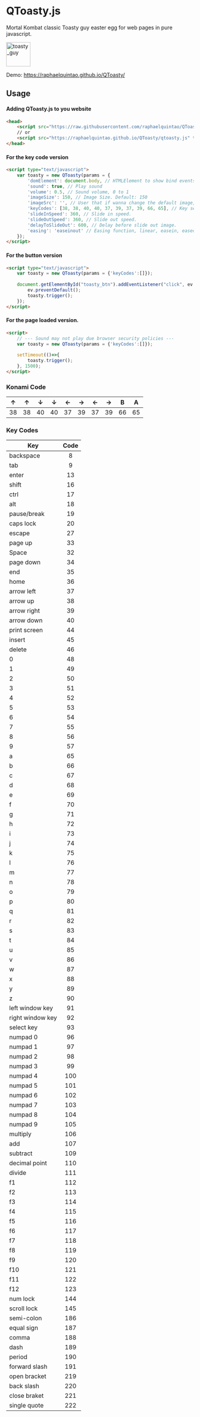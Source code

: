 QToasty.js
==========

Mortal Kombat classic Toasty guy easter egg for web pages in pure javascript.

<img src="https://quintao.ninja/QToasty/dan.png" alt="toasty_guy" width="65"/>

Demo: https://raphaelquintao.github.io/QToasty/


## Usage

#### Adding QToasty.js to you website

```html
<head>
    <script src="https://raw.githubusercontent.com/raphaelquintao/QToasty/master/qtoasty.js" type="text/javascript"></script>
    // or
    <script src="https://raphaelquintao.github.io/QToasty/qtoasty.js" type="text/javascript"></script>
</head>
```
#### For the key code version
```html
<script type="text/javascript">
    var toasty = new QToasty(params = {
        'domElement': document.body, // HTMLElement to show bind events.
        'sound': true, // Play sound
        'volume': 0.5, // Sound volume, 0 to 1
        'imageSize': 150, // Image Size. Default: 150
        'imageSrc': '', // User that if wanna change the default image, leave empty for default image.
        'keyCodes': [38, 38, 40, 40, 37, 39, 37, 39, 66, 65], // Key sequence to activate. Default: Konami Code.
        'slideInSpeed': 360, // Slide in speed.
        'slideOutSpeed': 360, // Slide out speed.
        'delayToSlideOut': 600, // Delay before slide out image.
        'easing': 'easeinout' // Easing function, linear, easein, easeout, easeinout, easeoutelastic. Default easeinout
    });
</script>
```
#### For the button version
```html
<script type="text/javascript">
    var toasty = new QToasty(params = {'keyCodes':[]});
    
    document.getElementById("toasty_btn").addEventListener("click", ev => {
        ev.preventDefault();
        toasty.trigger();
    });
</script>
```

#### For the page loaded version.
```html
<script>
    // --- Sound may not play due browser security policies ---
    var toasty = new QToasty(params = {'keyCodes':[]});
    
    setTimeout(()=>{
        toasty.trigger();
    }, 1500);
</script>
```

### Konami Code

| ↑ | ↑ | ↓ | ↓ | ← | → | ← | → | B | A |
|---|---|---|---|---|---|---|---|---|---|
|38|38|40|40|37|39|37|39|66|65|

### Key Codes

| Key | Code |
| --- |:----:|
backspace | 8
tab | 9
enter | 13
shift | 16
ctrl | 17
alt | 18
pause/break | 19
caps lock | 20
escape | 27
page up | 33
Space | 32
page down |34
end | 35
home | 36
arrow left | 37
arrow up | 38
arrow right | 39
arrow down | 40
print screen |44
insert | 45
delete | 46
0 | 48
1 | 49
2 | 50
3 | 51
4 | 52
5 | 53
6 | 54
7 | 55
8 | 56
9 | 57
a | 65
b | 66
c | 67
d | 68
e | 69
f | 70
g | 71
h | 72
i | 73
j | 74
k | 75
l | 76
m | 77
n | 78
o | 79
p | 80
q | 81
r | 82
s | 83
t | 84
u | 85
v | 86
w | 87
x | 88
y | 89
z | 90
left window key | 91
right window key | 92
select key | 93
numpad 0 | 96
numpad 1 | 97
numpad 2 | 98
numpad 3 | 99
numpad 4 | 100
numpad 5 | 101
numpad 6 | 102
numpad 7 | 103
numpad 8 | 104
numpad 9 | 105
multiply |106
add | 107
subtract | 109
decimal point | 110
divide | 111
f1 | 112
f2 | 113
f3 | 114
f4 | 115
f5 | 116
f6 | 117
f7 | 118
f8 | 119
f9 | 120
f10 | 121
f11 | 122
f12 | 123
num lock | 144
scroll lock | 145
semi-colon | 186
equal sign | 187
comma | 188
dash | 189
period | 190
forward slash | 191
open bracket | 219
back slash | 220
close braket | 221
single quote | 222